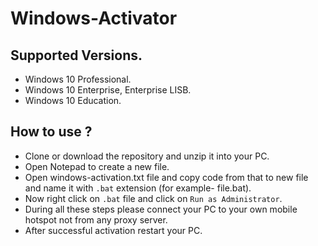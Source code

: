 # Windows-Activator

## Supported Versions.

- Windows 10 Professional.
- Windows 10 Enterprise, Enterprise LISB.
- Windows 10 Education.

## How to use ?

- Clone or download the repository and unzip it into your PC.
- Open Notepad to create a new file.
- Open windows-activation.txt file and copy code from that to new file and name it with `.bat` extension (for example- file.bat).
- Now right click on `.bat` file and click on `Run as Administrator`.
- During all these steps please connect your PC to your own mobile hotspot not from any proxy server.
- After successful activation restart your PC.
